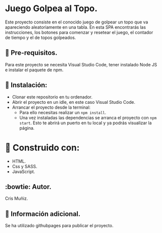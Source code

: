 # Juego Golpea al Topo.
Este proyecto consiste en el conocido juego de golpear un topo que va apareciendo aleatoriamente en una tabla.
En esta SPA encontrarás las instrucciones, los botones para comenzar y resetear el juego, el contador de tiempo y el de topos golpeados.

## :pencil: Pre-requisitos.
Para este proyecto se necesita Visual Studio Code, tener instalado Node JS e instalar el paquete de npm.

## :scroll: Instalación:
- Clonar este repositorio en tu ordenador.
- Abrir el proyecto en un idle, en este caso Visual Studio Code.
- Arrancar el proyecto desde la terminal:
  - Para ello necesitas realizar un ``` npm install ```.
  - Una vez instaladas las dependencias se arranca el proyecto con ``` npm start ```.
Esto te abrirá un puerto en tu local y ya podrás visualizar la página.

# :hammer: Construido con:
- HTML.
- Css y SASS.
- JavaScript.

## :bowtie: Autor.
Cris Muñiz.

## :pushpin: Información adicional.
Se ha utilizado githubpages para publicar el proyecto.
